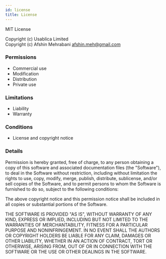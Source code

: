 ```yaml
---
id: license
title: License
---
```


MIT License

Copyright (c) Usablica Limited  
Copyright (c) Afshin Mehrabani <afshin.meh@gmail.com>

### Permissions
 - Commercial use
 - Modification
 - Distribution
 - Private use
 
### Limitations
 - Liability
 - Warranty
 
### Conditions
 - License and copyright notice

### Details

Permission is hereby granted, free of charge, to any person obtaining a copy
of this software and associated documentation files (the "Software"), to deal
in the Software without restriction, including without limitation the rights
to use, copy, modify, merge, publish, distribute, sublicense, and/or sell
copies of the Software, and to permit persons to whom the Software is
furnished to do so, subject to the following conditions:

The above copyright notice and this permission notice shall be included in all
copies or substantial portions of the Software.

THE SOFTWARE IS PROVIDED "AS IS", WITHOUT WARRANTY OF ANY KIND, EXPRESS OR
IMPLIED, INCLUDING BUT NOT LIMITED TO THE WARRANTIES OF MERCHANTABILITY,
FITNESS FOR A PARTICULAR PURPOSE AND NONINFRINGEMENT. IN NO EVENT SHALL THE
AUTHORS OR COPYRIGHT HOLDERS BE LIABLE FOR ANY CLAIM, DAMAGES OR OTHER
LIABILITY, WHETHER IN AN ACTION OF CONTRACT, TORT OR OTHERWISE, ARISING FROM,
OUT OF OR IN CONNECTION WITH THE SOFTWARE OR THE USE OR OTHER DEALINGS IN THE
SOFTWARE.


